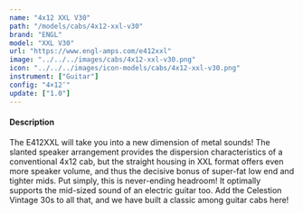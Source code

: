 ```yaml
---
name: "4x12 XXL V30"
path: "/models/cabs/4x12-xxl-v30"
brand: "ENGL"
model: "XXL V30"
url: "https://www.engl-amps.com/e412xxl"
image: "../../../images/cabs/4x12-xxl-v30.png"
icon: "../../../images/icon-models/cabs/4x12-xxl-v30.png"
instrument: ["Guitar"]
config: "4×12″"
update: ["1.0"]
---
```


#### Description

The E412XXL will take you into a new dimension of metal sounds! The slanted speaker arrangement provides the dispersion characteristics of a conventional 4x12 cab, but the straight housing in XXL format offers even more speaker volume, and thus the decisive bonus of super-fat low end and tighter mids. Put simply, this is never-ending headroom! It optimally supports the mid-sized sound of an electric guitar too. Add the Celestion Vintage 30s to all that, and we have built a classic among guitar cabs here!
